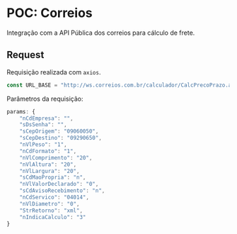 # POC: Correios

Integração com a API Pública dos correios para cálculo de frete.

## Request

Requisição realizada com `axios`.

```js
const URL_BASE = "http://ws.correios.com.br/calculador/CalcPrecoPrazo.aspx";
```

Parâmetros da requisição:

```js
params: {
    "nCdEmpresa": "",
    "sDsSenha": "",
    "sCepOrigem": "09060050",
    "sCepDestino": "09290650",
    "nVlPeso": "1",
    "nCdFormato": "1",
    "nVlComprimento": "20",
    "nVlAltura": "20",
    "nVlLargura": "20",
    "sCdMaoPropria": "n",
    "nVlValorDeclarado": "0",
    "sCdAvisoRecebimento": "n",
    "nCdServico": "04014",
    "nVlDiametro": "0",
    "StrRetorno": "xml",
    "nIndicaCalculo": "3"
}
```
